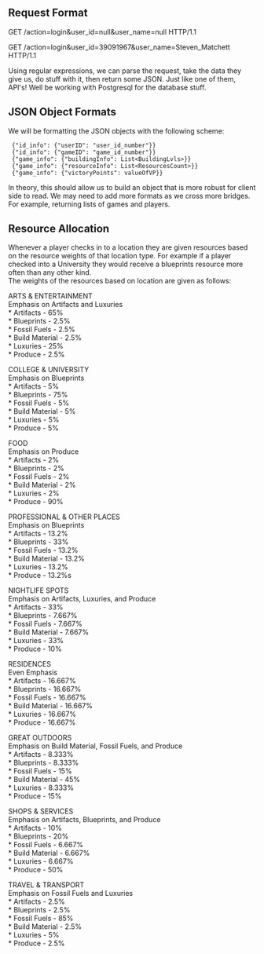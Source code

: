 Request Format
-----------------------------------
GET /action=login&user_id=null&user_name=null HTTP/1.1  

GET /action=login&user_id=39091967&user_name=Steven_Matchett HTTP/1.1  

Using regular expressions, we can parse the request, take the data they give us, do stuff with it, then return some JSON.
Just like one of them, API's! Well be working with Postgresql for the database stuff.


JSON Object Formats
--------------------------------------
We will be formatting the JSON objects with the following scheme:

	 {"id_info": {"userID": "user_id_number"}}
	 {"id_info": {"gameID": "game_id_number"}}
	 {"game_info": {"buildingInfo": List<BuildingLvls>}}
	 {"game_info": {"resourceInfo": List<ResourcesCount>}}
	 {"game_info": {"victoryPoints": valueOfVP}}
	 
In theory, this should allow us to build an object that is more robust for client side to read. 
We may need to add more formats as we cross more bridges. For example, returning lists of games and players.

Resource Allocation
--------------------------------------
Whenever a player checks in to a location they are given resources based on the resource weights of that location type. 
For example if a player checked into a University they would receive a blueprints resource more often than any other kind.  
The weights of the resources based on location are given as follows: 
 
	
ARTS & ENTERTAINMENT  
Emphasis on Artifacts and Luxuries  
	*   Artifacts - 65%  
	*	Blueprints - 2.5%  
	*	Fossil Fuels - 2.5%  
	*	Build Material - 2.5%  
	*	Luxuries - 25%  
	*	Produce - 2.5%  

COLLEGE & UNIVERSITY  
Emphasis on Blueprints  
	*	Artifacts - 5%  
	*	Blueprints - 75%  
	*	Fossil Fuels - 5%  
	*	Build Material - 5%  
	*	Luxuries - 5%  
	*	Produce - 5%  

FOOD  
Emphasis on Produce  
	*	Artifacts - 2%  
	*	Blueprints - 2%  
	*	Fossil Fuels - 2%  
	*	Build Material - 2%  
	*	Luxuries - 2%  
	*	Produce - 90%  

PROFESSIONAL & OTHER PLACES  
Emphasis on Blueprints  
	*	Artifacts - 13.2%  
	*	Blueprints - 33%  
	*	Fossil Fuels - 13.2%  
	*	Build Material - 13.2%  
	*	Luxuries - 13.2%  
	*	Produce - 13.2%s  

NIGHTLIFE SPOTS  
Emphasis on Artifacts, Luxuries, and Produce  
	*	Artifacts - 33%  
	*	Blueprints - 7.667%  
	*	Fossil Fuels - 7.667%  
	*	Build Material - 7.667%  
	*	Luxuries - 33%  
	*	Produce - 10%  

RESIDENCES  
Even Emphasis  
	*	Artifacts - 16.667%  
	*	Blueprints - 16.667%  
	*	Fossil Fuels - 16.667%  
	*	Build Material - 16.667%  
	*	Luxuries - 16.667%  
	*	Produce - 16.667%  

GREAT OUTDOORS  
Emphasis on Build Material, Fossil Fuels, and Produce  
	*	Artifacts - 8.333%  
	*	Blueprints - 8.333%  
	*	Fossil Fuels - 15%  
	*	Build Material - 45%  
	*	Luxuries - 8.333%  
	*	Produce - 15%  

SHOPS & SERVICES  
Emphasis on Artifacts, Blueprints, and Produce  
	*	Artifacts - 10%  
	*	Blueprints - 20%  
	*	Fossil Fuels - 6.667%  
	*	Build Material - 6.667%  
	*	Luxuries - 6.667%  
	*	Produce - 50%  

TRAVEL & TRANSPORT  
Emphasis on Fossil Fuels and Luxuries  
	*	Artifacts - 2.5%  
	*	Blueprints - 2.5%  
	*	Fossil Fuels - 85%  
	*	Build Material - 2.5%  
	*	Luxuries - 5%  
	*	Produce - 2.5%  

